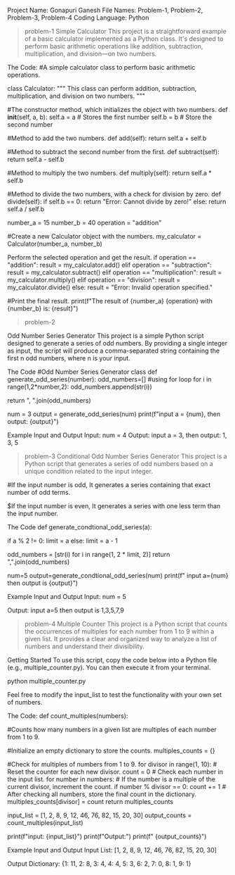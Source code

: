 Project Name: Gonapuri Ganesh
File Names: Problem-1, Problem-2, Problem-3, Problem-4
Coding Language: Python

> problem-1
Simple  Calculator
This project is a straightforward example of a basic calculator implemented as a Python class. It's designed to perform basic arithmetic operations like addition, subtraction, multiplication, and division—on two numbers.

The Code:
#A simple calculator class to perform basic arithmetic operations.

class Calculator:
"""
This class can perform addition, subtraction, multiplication, and division
on two numbers.
"""

#The constructor method, which initializes the object with two numbers.
def __init__(self, a, b):
    self.a = a # Stores the first number
    self.b = b  # Store the second number

#Method to add the two numbers.
def add(self):
    return self.a + self.b

#Method to subtract the second number from the first.
def subtract(self):
    return self.a - self.b

#Method to multiply the two numbers.
def multiply(self):
    return self.a * self.b

#Method to divide the two numbers, with a check for division by zero.
def divide(self):
    if self.b == 0:
        return "Error: Cannot divide by zero!"
    else:
        return self.a / self.b

        
number_a = 15
number_b = 40
operation = "addition"

#Create a new Calculator object with the numbers.
my_calculator = Calculator(number_a, number_b)

Perform the selected operation and get the result.
if operation == "addition":
result = my_calculator.add()
elif operation == "subtraction":
result = my_calculator.subtract()
elif operation == "multiplication":
result = my_calculator.multiply()
elif operation == "division":
result = my_calculator.divide()
else:
result = "Error: Invalid operation specified."

#Print the final result.
print(f"The result of {number_a} {operation} with {number_b} is: {result}")


> problem-2

Odd Number Series Generator
This project is a simple Python script designed to generate a series of odd numbers. By providing a single integer as input, the script will produce a comma-separated string containing the first n odd numbers, where n is your input.

The Code
#Odd Number Series Generator class
def generate_odd_series(number):
   odd_numbers=[]
#using for loop
   for i in range(1,2*number,2):
		odd_numbers.append(str(i))

 return ", ".join(odd_numbers)


num = 3
output = generate_odd_series(num)
print(f"input a = {num}, then output: {output}")

Example Input and Output
Input:
num = 4
Output:
input a = 3, then output: 1, 3, 5

> problem-3
Conditional Odd Number Series Generator
This project is a Python script that generates a series of odd numbers based on a unique condition related to the input integer.

#If the input number is odd, It generates a series containing that exact number of odd terms.

$If the input number is even, It generates a series with one less term than the input number.


The Code
def generate_condtional_odd_series(a):

   if a % 2 != 0:
       limit = a
     else:
       limit = a - 1

   odd_numbers = [str(i) for i in range(1, 2 * limit, 2)]
     return ",".join(odd_numbers)

num=5
output=generate_condtional_odd_series(num)
print(f" input a={num} then output is {output}")

Example Input and Output
Input:
num = 5

Output:
input a=5 then output is 1,3,5,7,9

> problem-4
Multiple Counter
This project is a Python script that counts the occurrences of multiples for each number from 1 to 9 within a given list. It provides a clear and organized way to analyze a list of numbers and understand their divisibility.

Getting Started
To use this script, copy the code below into a Python file (e.g., multiple_counter.py). You can then execute it from your terminal.

python multiple_counter.py

Feel free to modify the input_list to test the functionality with your own set of numbers.

The Code:
def count_multiples(numbers):
  
  #Counts how many numbers in a given list are multiples of each number from 1 to 9.

  #Initialize an empty dictionary to store the counts.
  multiples_counts = {}

  #Check for multiples of numbers from 1 to 9.
  for divisor in range(1, 10):
        # Reset the counter for each new divisor.
        count = 0
        # Check each number in the input list.
        for number in numbers:
            # If the number is a multiple of the current divisor, increment the count.
            if number % divisor == 0:
                count += 1
        # After checking all numbers, store the final count in the dictionary.
        multiples_counts[divisor] = count
    return multiples_counts


input_list = [1, 2, 8, 9, 12, 46, 76, 82, 15, 20, 30]
output_counts = count_multiples(input_list)

print(f"input: {input_list}")
print(f"Output:")
print(f"  {output_counts}")

Example Input and Output
Input List:
[1, 2, 8, 9, 12, 46, 76, 82, 15, 20, 30]

Output Dictionary:
{1: 11, 2: 8, 3: 4, 4: 4, 5: 3, 6: 2, 7: 0, 8: 1, 9: 1}
